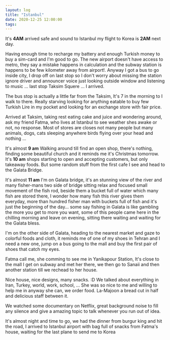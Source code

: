 ```yaml
---
layout: log
title: "Istanbul"
date: 2020-12-25 12:00:00
tags:
---
```


It's **4AM** arrived safe and sound to Istanbul my flight to Korea is **2AM** next day.

Having enough time to recharge my battery and enough Turkish money to buy a sim-card and I'm good to go. The new airport doesn't have access to metro, they say a mistake happens in calculation and the subway station is happens to be few kilometer away from airport!. Anyway I got a bus to go inside city, I drop off on last stop so I don't worry about missing the station ignore driver and announcer voice just looking outside window and listening to music ... last stop Taksim Squere ... I arrived.

The bus stop is actually a little far from the Taksim, It's 7 in the morning to I walk to there. Really starving looking for anything eatable to buy few Turkish Lire in my pocket and looking for an exchange store with fair price.

Arrived at Taksim, taking rest eating cake and juice and wondering around, ask my friend Fatma, who lives at Istanbul to see weather shes awake or not, no response.
Most of stores are closes not many people but many animals, dogs, cats sleeping anywhere birds flying over your head and nothing ...

It's almost **9 am** Walking around till find an open shop, there's nothing, finding some beautiful church and it reminds me it's Christmas tomorrow.
It's **10 am** shops starting to open and accepting customers, but only takeaway foods. But some random stuff from the first cafe I see and head to the Galata Bridge.

It's almost **11 am** I'm on Galata bridge, it's an stunning view of the river and many fisher-mans two side of bridge sitting relax and focused small movement of the fish rod, beside them a bucket full of water which many fish are stored there, I wonder how many fish this river gives them everyday, more than hundred fisher man with buckets full of fish and it's just the beginning of the day... some say fishing in Galata is like gambling the more you get to more you want, some of this people came here in the chilling morning and leave on evening, sitting there waiting and waiting for the Galata bless.

I'm on the other side of Galata, heading to the nearest market and gaze to colorful foods and cloth, it reminds me of one of my shoes in Tehran and I need a new one, jump on a bus going to the mall and buy the first pair of shoes that catch my eyes.

Fatma call me, she comming to see me in Yanikapour Station, It's close to the mall I get on subway and met her there, we then go to Sanaii and then another station till we rechead to her house.

Nice house, nice designs, many snacks. :D
We talked about everything in Iran, Turkey, world, work, school, ... She was so nice to me and willing to help me in anyway she can, we order food. La-Majoon a bread cut in half and delicious staff between it.

We watched some documentary on Netflix, great background noise to fill any silence and give a amazing topic to talk whenever you run out of idea.

It's almost night and time to go, we had the dinner from burgur king and hit the road, I arrived to Istanbul airport with bag full of snacks from Fatma's house, waiting for the last plane to send me to Korea 
